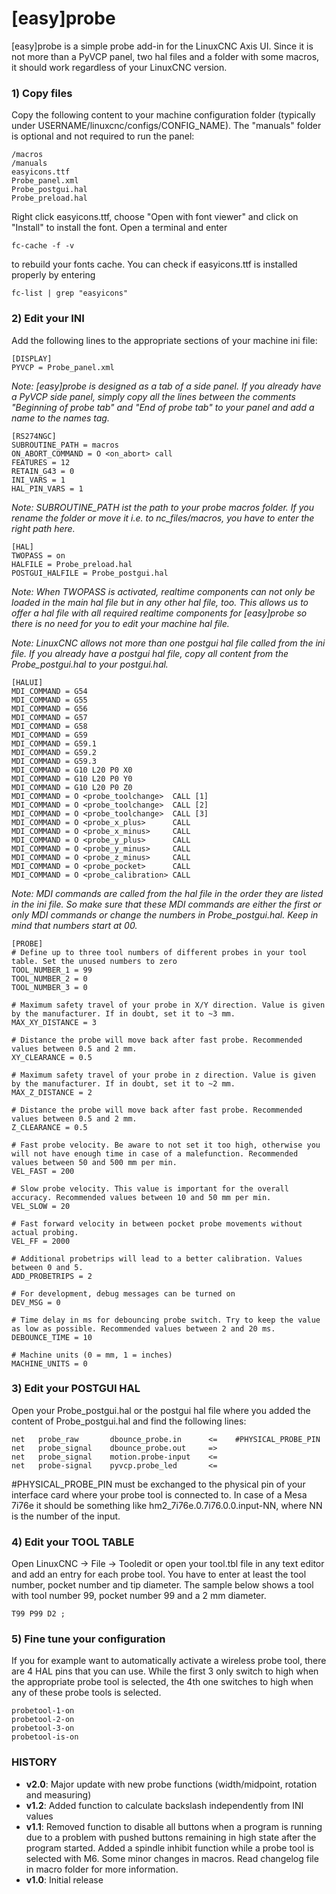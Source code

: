 # [easy]probe

[easy]probe is a simple probe add-in for the LinuxCNC Axis UI. Since it is not more than a PyVCP panel, two hal files and a folder with some macros, it should work regardless of your LinuxCNC version.

### 1) Copy files

Copy the following content to your machine configuration folder (typically under USERNAME/linuxcnc/configs/CONFIG_NAME). The "manuals" folder is optional and not required to run the panel:

```
/macros
/manuals
easyicons.ttf
Probe_panel.xml
Probe_postgui.hal
Probe_preload.hal
```

Right click easyicons.ttf, choose "Open with font viewer" and click on "Install" to install the font. Open a terminal and enter

```
fc-cache -f -v
```

to rebuild your fonts cache. You can check if easyicons.ttf is installed properly by entering

```
fc-list | grep "easyicons"
```

### 2) Edit your INI

Add the following lines to the appropriate sections of your machine ini file:

```
[DISPLAY]
PYVCP = Probe_panel.xml
```

*Note: [easy]probe is designed as a tab of a side panel. If you already have a PyVCP side panel, simply copy all the lines between the comments "Beginning of probe tab" and "End of probe tab" to your panel and add a name to the names tag.*

```
[RS274NGC]
SUBROUTINE_PATH = macros
ON_ABORT_COMMAND = O <on_abort> call
FEATURES = 12
RETAIN_G43 = 0
INI_VARS = 1
HAL_PIN_VARS = 1
```

*Note: SUBROUTINE_PATH ist the path to your probe macros folder. If you rename the folder or move it i.e. to nc_files/macros, you have to enter the right path here.*

```
[HAL]
TWOPASS = on
HALFILE = Probe_preload.hal
POSTGUI_HALFILE = Probe_postgui.hal
```

*Note: When TWOPASS is activated, realtime components can not only be loaded in the main hal file but in any other hal file, too. This allows us to offer a hal file with all required realtime components for [easy]probe so there is no need for you to edit your machine hal file.*

*Note: LinuxCNC allows not more than one postgui hal file called from the ini file. If you already have a postgui hal file, copy all content from the Probe_postgui.hal to your postgui.hal.*

```
[HALUI]
MDI_COMMAND = G54
MDI_COMMAND = G55
MDI_COMMAND = G56
MDI_COMMAND = G57
MDI_COMMAND = G58
MDI_COMMAND = G59
MDI_COMMAND = G59.1
MDI_COMMAND = G59.2
MDI_COMMAND = G59.3
MDI_COMMAND = G10 L20 P0 X0
MDI_COMMAND = G10 L20 P0 Y0
MDI_COMMAND = G10 L20 P0 Z0
MDI_COMMAND = O <probe_toolchange>  CALL [1]
MDI_COMMAND = O <probe_toolchange>  CALL [2]
MDI_COMMAND = O <probe_toolchange>  CALL [3]
MDI_COMMAND = O <probe_x_plus>      CALL
MDI_COMMAND = O <probe_x_minus>     CALL
MDI_COMMAND = O <probe_y_plus>      CALL
MDI_COMMAND = O <probe_y_minus>     CALL
MDI_COMMAND = O <probe_z_minus>     CALL	
MDI_COMMAND = O <probe_pocket>      CALL	
MDI_COMMAND = O <probe_calibration> CALL
```

*Note: MDI commands are called from the hal file in the order they are listed in the ini file. So make sure that these MDI commands are either the first or only MDI commands or change the numbers in Probe_postgui.hal. Keep in mind that numbers start at 00.*

```
[PROBE]
# Define up to three tool numbers of different probes in your tool table. Set the unused numbers to zero
TOOL_NUMBER_1 = 99
TOOL_NUMBER_2 = 0
TOOL_NUMBER_3 = 0

# Maximum safety travel of your probe in X/Y direction. Value is given by the manufacturer. If in doubt, set it to ~3 mm.
MAX_XY_DISTANCE = 3

# Distance the probe will move back after fast probe. Recommended values between 0.5 and 2 mm.
XY_CLEARANCE = 0.5

# Maximum safety travel of your probe in z direction. Value is given by the manufacturer. If in doubt, set it to ~2 mm.
MAX_Z_DISTANCE = 2

# Distance the probe will move back after fast probe. Recommended values between 0.5 and 2 mm.
Z_CLEARANCE = 0.5

# Fast probe velocity. Be aware to not set it too high, otherwise you will not have enough time in case of a malefunction. Recommended values between 50 and 500 mm per min.
VEL_FAST = 200

# Slow probe velocity. This value is important for the overall accuracy. Recommended values between 10 and 50 mm per min.
VEL_SLOW = 20

# Fast forward velocity in between pocket probe movements without actual probing.
VEL_FF = 2000

# Additional probetrips will lead to a better calibration. Values between 0 and 5.
ADD_PROBETRIPS = 2

# For development, debug messages can be turned on
DEV_MSG = 0

# Time delay in ms for debouncing probe switch. Try to keep the value as low as possible. Recommended values between 2 and 20 ms.
DEBOUNCE_TIME = 10

# Machine units (0 = mm, 1 = inches)
MACHINE_UNITS = 0
```

### 3) Edit your POSTGUI HAL

Open your Probe_postgui.hal or the postgui hal file where you added the content of Probe_postgui.hal and find the following lines:

```
net   probe_raw       dbounce_probe.in      <=    #PHYSICAL_PROBE_PIN
net   probe_signal    dbounce_probe.out     =>
net   probe_signal    motion.probe-input    <=
net   probe-signal    pyvcp.probe_led       <=
```

#PHYSICAL_PROBE_PIN must be exchanged to the physical pin of your interface card where your probe tool is connected to. In case of a Mesa 7i76e it should be something like hm2_7i76e.0.7i76.0.0.input-NN, where NN is the number of the input.

### 4) Edit your TOOL TABLE

Open LinuxCNC -> File -> Tooledit or open your tool.tbl file in any text editor and add an entry for each probe tool. You have to enter at least the tool number, pocket number and tip diameter. The sample below shows a tool with tool number 99, pocket number 99 and a 2 mm diameter.

```
T99 P99 D2 ;
```

### 5) Fine tune your configuration

If you for example want to automatically activate a wireless probe tool, there are 4 HAL pins that you can use. While the first 3 only switch to high when the appropriate probe tool is selected, the 4th one switches to high when any of these probe tools is selected.

```
probetool-1-on
probetool-2-on
probetool-3-on
probetool-is-on
```

### HISTORY

- **v2.0**: Major update with new probe functions (width/midpoint, rotation and measuring)
- **v1.2**: Added function to calculate backslash independently from INI values
- **v1.1**: Removed function to disable all buttons when a program is running due to a problem with pushed buttons remaining in high state after the program started. Added a spindle inhibit function while a probe tool is selected with M6. Some minor changes in macros. Read changelog file in macro folder for more information.
- **v1.0**: Initial release

